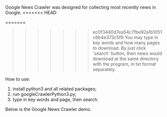 Google News Crawler was designed for collecting most recently news in Google.
<<<<<<< HEAD

=======
 
>>>>>>> ec0f3440d7ea54c7fbe92a1b1051c6b4e373c5f9
You may type in key words and how many pages to download. By just click 'search' button, then news would download at the same directory with the program, in txt format separately.

How to use: 

1. install python3 and all related packages;                                                                                                       
2. run googleCrawlerPython3.py;                                                                       
3. type in key words and page, then search.

Below is the Google News Crawler demo.
